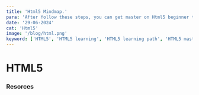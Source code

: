 ```yaml
---
title: 'Html5 Mindmap.'
para: 'After follow these steps, you can get master on Html5 beginner to master level.'
date: '29-06-2024'
cat: 'Html5'
image: '/blog/html.png'
keyword: ['HTML5', 'HTML5 learning', 'HTML5 learning path', 'HTML5 master level']
---
```


# HTML5

### Resorces
